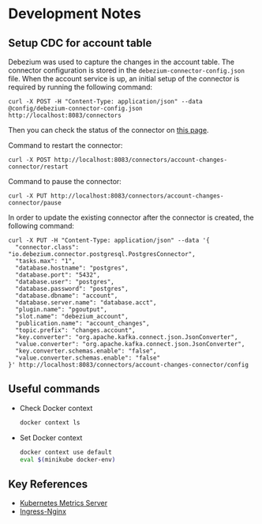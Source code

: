 # Development Notes
  
## Setup CDC for account table

Debezium was used to capture the changes in the account table. The connector configuration is stored in the `debezium-connector-config.json` file.
When the account service is up, an initial setup of the connector is required by running the following command:

```shell
curl -X POST -H "Content-Type: application/json" --data @config/debezium-connector-config.json http://localhost:8083/connectors
```

Then you can check the status of the connector on [this page](http://localhost:8083/connectors/account-changes-connector/status).

Command to restart the connector:

```shell
curl -X POST http://localhost:8083/connectors/account-changes-connector/restart
```

Command to pause the connector:

```shell
curl -X PUT http://localhost:8083/connectors/account-changes-connector/pause
```

In order to update the existing connector after the connector is created, the following command:

```shell
curl -X PUT -H "Content-Type: application/json" --data '{
  "connector.class": "io.debezium.connector.postgresql.PostgresConnector",
  "tasks.max": "1",
  "database.hostname": "postgres",
  "database.port": "5432",
  "database.user": "postgres",
  "database.password": "postgres",
  "database.dbname": "account",
  "database.server.name": "database.acct",
  "plugin.name": "pgoutput",
  "slot.name": "debezium_account",
  "publication.name": "account_changes",
  "topic.prefix": "changes.account",
  "key.converter": "org.apache.kafka.connect.json.JsonConverter",
  "value.converter": "org.apache.kafka.connect.json.JsonConverter",
  "key.converter.schemas.enable": "false",
  "value.converter.schemas.enable": "false"
}' http://localhost:8083/connectors/account-changes-connector/config
```

## Useful commands

* Check Docker context
    ```bash
    docker context ls
    ```
* Set Docker context
    ```bash
    docker context use default
    eval $(minikube docker-env)
    ```

## Key References

* [Kubernetes Metrics Server](https://github.com/kubernetes-sigs/metrics-server/tree/master/charts/metrics-server)
* [Ingress-Nginx](https://kubernetes.github.io/ingress-nginx/user-guide/nginx-configuration/)

